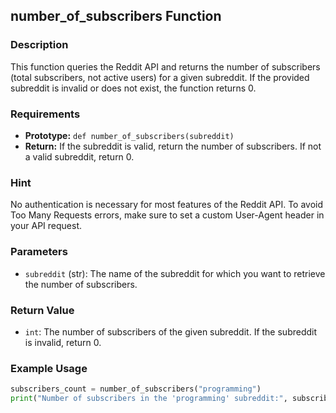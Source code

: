 ## number_of_subscribers Function

### Description
This function queries the Reddit API and returns the number of subscribers (total subscribers, not active users) for a given subreddit. If the provided subreddit is invalid or does not exist, the function returns 0.

### Requirements
- **Prototype:** `def number_of_subscribers(subreddit)`
- **Return:** If the subreddit is valid, return the number of subscribers. If not a valid subreddit, return 0.

### Hint
No authentication is necessary for most features of the Reddit API. To avoid Too Many Requests errors, make sure to set a custom User-Agent header in your API request.

### Parameters
- `subreddit` (str): The name of the subreddit for which you want to retrieve the number of subscribers.

### Return Value
- `int`: The number of subscribers of the given subreddit. If the subreddit is invalid, return 0.

### Example Usage
```python
subscribers_count = number_of_subscribers("programming")
print("Number of subscribers in the 'programming' subreddit:", subscribers_count)

